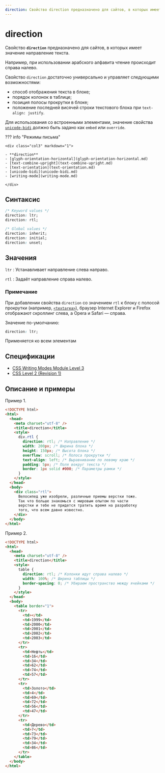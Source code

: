 ```yaml
---
direction: Свойство direction предназначено для сайтов, в которых имеет значение направление текста
---
```


# direction

Свойство **`direction`** предназначено для сайтов, в которых имеет значение направление текста.

Например, при использовании арабского алфавита чтение происходит справа налево.

Свойство `direction` достаточно универсально и управляет следующими возможностями:

- способ отображения текста в блоке;
- порядок колонок в таблице;
- позиция полосы прокрутки в блоке;
- положение последней висячей строки текстового блока при `text-align: justify`.

Для использования со встроенными элементами, значение свойства [`unicode-bidi`](unicode-bidi.md) должно быть задано как `embed` или `override`.

??? info "Режимы письма"

    <div class="col3" markdown="1">

    - **direction**
    - [glyph-orientation-horizontal](glyph-orientation-horizontal.md)
    - [text-combine-upright](text-combine-upright.md)
    - [text-orientation](text-orientation.md)
    - [unicode-bidi](unicode-bidi.md)
    - [writing-mode](writing-mode.md)

    </div>

## Синтаксис

```css
/* Keyword values */
direction: ltr;
direction: rtl;

/* Global values */
direction: inherit;
direction: initial;
direction: unset;
```

## Значения

`ltr`
: Устанавливает направление слева направо.

`rtl`
: Задаёт направление справа налево.

### Примечание

При добавлении свойства `direction` со значением `rtl` к блоку с полосой прокрутки (например, [`<textarea>`](../html/textarea.md)), браузер Internet Explorer и Firefox отображают скроллинг слева, а Opera и Safari — справа.

Значение по-умолчанию:

```css
direction: ltr;
```

Применяется ко всем элементам

## Спецификации

- [CSS Writing Modes Module Level 3](http://dev.w3.org/csswg/css3-writing-modes/#direction)
- [CSS Level 2 (Revision 1)](http://www.w3.org/TR/CSS2/visuren.html#direction)

## Описание и примеры

Пример 1.

```html
<!DOCTYPE html>
<html>
  <head>
    <meta charset="utf-8" />
    <title>direction</title>
    <style>
      div.rtl {
        direction: rtl; /* Направление */
        width: 200px; /* Ширина блока */
        height: 150px; /* Высота блока */
        overflow: scroll; /* Полоса прокрутки */
        text-align: left; /* Выравнивание по левому краю */
        padding: 5px; /* Поля вокруг текста */
        border: 1px solid #000; /* Параметры рамки */
      }
    </style>
  </head>
  <body>
    <div class="rtl">
      Велосипед уже изобрели, различные приемы верстки тоже.
      Так что больше знакомься с мировым опытом по части
      верстки и тебе не придется тратить время на разработку
      того, что всем давно известно.
    </div>
  </body>
</html>
```

Пример 2.

```html
<!DOCTYPE html>
<html>
  <head>
    <meta charset="utf-8" />
    <title>direction</title>
    <style>
      table {
        direction: rtl; /* Колонки идут справа налево */
        width: 100%; /* Ширина таблицы */
        border-spacing: 0; /* Убираем пространство между ячейками */
      }
    </style>
  </head>
  <body>
    <table border="1">
      <tr>
        <td></td>
        <td>1999</td>
        <td>2000</td>
        <td>2001</td>
        <td>2002</td>
        <td>2003</td>
      </tr>
      <tr>
        <td>Нефть</td>
        <td>16</td>
        <td>34</td>
        <td>62</td>
        <td>74</td>
        <td>57</td>
      </tr>
      <tr>
        <td>Золото</td>
        <td>4</td>
        <td>69</td>
        <td>72</td>
        <td>56</td>
        <td>47</td>
      </tr>
      <tr>
        <td>Дерево</td>
        <td>7</td>
        <td>73</td>
        <td>79</td>
        <td>34</td>
        <td>86</td>
      </tr>
    </table>
  </body>
</html>
```
